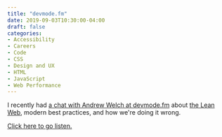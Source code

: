 ```yaml
---
title: "devmode.fm"
date: 2019-09-03T10:30:00-04:00
draft: false
categories:
- Accessibility
- Careers
- Code
- CSS
- Design and UX
- HTML
- JavaScript
- Web Performance
---
```


I recently had [a chat with Andrew Welch at devmode.fm](https://devmode.fm/episodes/returning-sanity-to-the-webdev-process) about [the Lean Web](https://leanweb.dev), modern best practices, and how we're doing it wrong.

[Click here to go listen.](https://devmode.fm/episodes/returning-sanity-to-the-webdev-process)